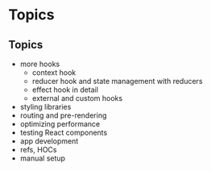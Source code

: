 # Topics

## Topics

- more hooks
  - context hook
  - reducer hook and state management with reducers
  - effect hook in detail
  - external and custom hooks
- styling libraries
- routing and pre-rendering
- optimizing performance
- testing React components
- app development
- refs, HOCs
- manual setup
